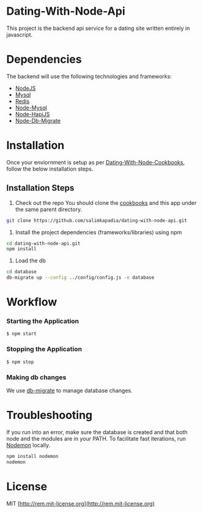 # Dating-With-Node-Api
This project is the backend api service for a dating site written entirely in javascript.

# Dependencies
The backend will use the following technologies and frameworks:

  - [NodeJS](http://nodejs.org/)
  - [Mysql](http://www.mysql.com/)
  - [Redis](http://redis.io/)
  - [Node-Mysql](https://github.com/felixge/node-mysql)
  - [Node-HapiJS](https://github.com/hapijs/hapi)
  - [Node-Db-Migrate](https://github.com/kunklejr/node-db-migrate)


# Installation
Once your enviornment is setup as per [Dating-With-Node-Cookbooks](https://github.com/salimkapadia/dating-with-node-cookbooks), follow the below installation steps.

## Installation Steps

1. Check out the repo
You should clone the [cookbooks](https://github.com/salimkapadia/dating-with-node-cookbooks) and this app under the same parent directory.
```bash
git clone https://github.com/salimkapadia/dating-with-node-api.git
```
1. Install the project dependencies (frameworks/libraries) using npm
```bash
cd dating-with-node-api.git
npm install
```
1. Load the db
```bash
cd database
db-migrate up --config ../config/config.js -e database
```

# Workflow

### Starting the Application

	$ npm start

### Stopping the Application

	$ npm stop

### Making db changes
We use [db-migrate](https://github.com/kunklejr/node-db-migrate) to manage database changes.

# Troubleshooting
If you run into an error, make sure the database is created and that both node and the modules are in your PATH. To facilitate fast iterations, run [Nodemon](https://github.com/remy/nodemon) locally.

```bash
npm install nodemon
nodemon
```

License
=========
MIT [http://rem.mit-license.org](http://rem.mit-license.org)